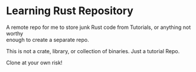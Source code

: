 # Learning Rust Repository

A remote repo for me to store junk Rust code from Tutorials, or anything not worthy  
enough to create a separate repo.

This is not a crate, library, or collection of binaries. Just a tutorial Repo.

Clone at your own risk!
